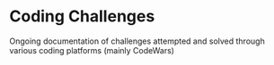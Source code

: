 <h1>Coding Challenges</h1>
<p>Ongoing documentation of challenges attempted and solved through various coding platforms (mainly CodeWars)</p>
